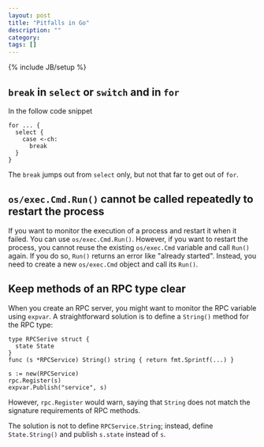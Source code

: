 ```yaml
---
layout: post
title: "Pitfalls in Go"
description: ""
category:
tags: []
---
```

{% include JB/setup %}

## `break` in `select` or `switch` and in `for`

In the follow code snippet

    for ... {
      select {
        case <-ch:
          break
      }
    }

The `break` jumps out from `select` only, but not that far to get out
of `for`.

## `os/exec.Cmd.Run()` cannot be called repeatedly to restart the process

If you want to monitor the execution of a process and restart it when
it failed.  You can use `os/exec.Cmd.Run()`.  However, if you want to
restart the process, you cannot reuse the existing `os/exec.Cmd`
variable and call `Run()` again.  If you do so, `Run()` returns an
error like "already started".  Instead, you need to create a new
`os/exec.Cmd` object and call its `Run()`.

## Keep methods of an RPC type clear

When you create an RPC server, you might want to monitor the RPC
variable using `expvar`.  A straightforward solution is to define a
`String()` method for the RPC type:

    type RPCSerive struct {
      state State
    }
    func (s *RPCService) String() string { return fmt.Sprintf(...) }

    s := new(RPCService)
    rpc.Register(s)
    expvar.Publish("service", s)

However, `rpc.Register` would warn, saying that `String` does not
match the signature requirements of RPC methods.

The solution is not to define `RPCService.String`; instead, define
`State.String()` and publish `s.state` instead of `s`.
